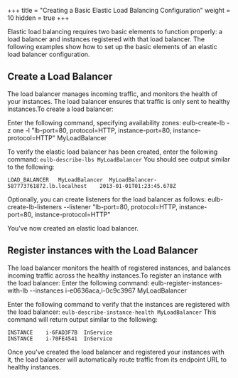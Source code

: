+++
title = "Creating a Basic Elastic Load Balancing Configuration"
weight = 10
hidden = true
+++

Elastic load balancing requires two basic elements to function properly: a load balancer and instances registered with that load balancer. The following examples show how to set up the basic elements of an elastic load balancer configuration.
## Create a Load Balancer
The load balancer manages incoming traffic, and monitors the health of your instances. The load balancer ensures that traffic is only sent to healthy instances.To create a load balancer: 

Enter the following command, specifying availability zones: 
    eulb-create-lb -z one -l "lb-port=80, protocol=HTTP, instance-port=80, 
    instance-protocol=HTTP" MyLoadBalancer

To verify the elastic load balancer has been created, enter the following command: `eulb-describe-lbs MyLoadBalancer` You should see output similar to the following: 


    LOAD_BALANCER	MyLoadBalancer	MyLoadBalancer-587773761872.lb.localhost	2013-01-01T01:23:45.678Z

Optionally, you can create listeners for the load balancer as follows: 
    eulb-create-lb-listeners --listener "lb-port=80, protocol=HTTP,
        instance-port=80, instance-protocol=HTTP"

You've now created an elastic load balancer. 
## Register instances with the Load Balancer
The load balancer monitors the health of registered instances, and balances incoming traffic across the healthy instances.To register an instance with the load balancer: Enter the following command: 
    eulb-register-instances-with-lb --instances i-e0636aca,i-0c9c3967 MyLoadBalancer

Enter the following command to verify that the instances are registered with the load balancer: `eulb-describe-instance-health MyLoadBalancer` This command will return output similar to the following: 


    INSTANCE	i-6FAD3F7B	InService
    INSTANCE	i-70FE4541	InService

Once you've created the load balancer and registered your instances with it, the load balancer will automatically route traffic from its endpoint URL to healthy instances. 